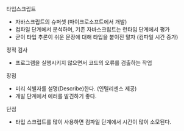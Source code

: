 타입스크립트

- 자바스크립트의 슈퍼셋 (마이크로소프트에서 개발)
- 컴파일 단계에서 분석하며, 기존 자바스크립트는 런타임 단계에서 평가
- 굳이 타입 추론이 쉬운 문장에 대해 타입을 붙이진 말자 (컴파일 시간 증가)

정적 검사

- 프로그램을 실행시키지 않으면서 코드의 오류를 검출하는 작업

장점

- 미리 식별자를 설명(Describe)한다. (인텔리센스 제공)
- 개발 단계에서 에러를 발견하기 좋다.

단점

- 타입 스크립트를 많이 사용하면 컴파일 단계에서 시간이 많이 소모된다.

